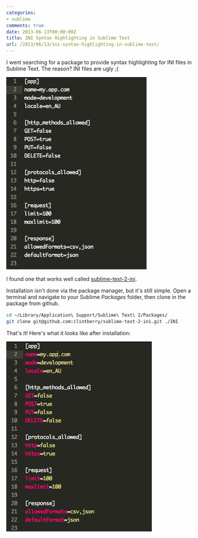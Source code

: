 ```yaml
---
categories:
- sublime
comments: true
date: 2013-06-13T00:00:00Z
title: INI Syntax Highlighting in Sublime Text
url: /2013/06/13/ini-syntax-highlighting-in-sublime-text/
---
```


I went searching for a package to provide syntax highlighting for INI files in Sublime Text. The reason? INI files are ugly ;(

 ![INI no syntax highlighting](/images/ini-before.png)

I found one that works well called [sublime-text-2-ini](https://github.com/clintberry/sublime-text-2-ini).

Installation isn't done via the package manager, but it's still simple. Open a terminal and navigate to your Sublime _Packages_ folder, then clone in the package from github.

```bash
cd ~/Library/Application\ Support/Sublime\ Text\ 2/Packages/
git clone git@github.com:clintberry/sublime-text-2-ini.git ./INI
```

That's it! Here's what it looks like after installation:

![INI with syntax highlighting](/images/ini-after.png)
